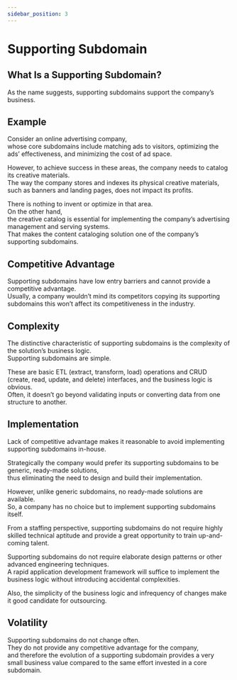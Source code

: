 ```yaml
---
sidebar_position: 3
---
```


# Supporting Subdomain

## What Is a Supporting Subdomain?

As the name suggests, supporting subdomains support the company’s business.

## Example

Consider an online advertising company,  
whose core subdomains include matching ads to visitors, optimizing the ads’ effectiveness, and minimizing the cost of ad space.

However, to achieve success in these areas, the company needs to catalog its creative materials.  
The way the company stores and indexes its physical creative materials, such as banners and landing pages, does not impact its profits.

There is nothing to invent or optimize in that area.  
On the other hand,  
the creative catalog is essential for implementing the company’s advertising management and serving systems.  
That makes the content cataloging solution one of the company’s supporting subdomains.

## Competitive Advantage

Supporting subdomains have low entry barriers and cannot provide a competitive advantage.  
Usually, a company wouldn’t mind its competitors copying its supporting subdomains this won’t affect its competitiveness in the industry.

## Complexity

The distinctive characteristic of supporting subdomains is the complexity of the solution’s business logic.  
Supporting subdomains are simple.

These are basic ETL (extract, transform, load) operations and CRUD (create, read, update, and delete) interfaces, and the business logic is obvious.  
Often, it doesn’t go beyond validating inputs or converting data from one structure to another.

## Implementation

Lack of competitive advantage makes it reasonable to avoid implementing supporting subdomains in-house.

Strategically the company would prefer its supporting subdomains to be generic, ready-made solutions,  
thus eliminating the need to design and build their implementation.

However, unlike generic subdomains, no ready-made solutions are available.  
So, a company has no choice but to implement supporting subdomains itself.

From a staffing perspective, supporting subdomains do not require highly skilled technical aptitude and provide a great opportunity to train up-and-coming talent.

Supporting subdomains do not require elaborate design patterns or other advanced engineering techniques.  
A rapid application development framework will suffice to implement the business logic without introducing accidental complexities.

Also, the simplicity of the business logic and infrequency of changes make it good candidate for outsourcing.

## Volatility

Supporting subdomains do not change often.  
They do not provide any competitive advantage for the company,  
and therefore the evolution of a supporting subdomain provides a very small business value compared to the same effort invested in a core subdomain.
